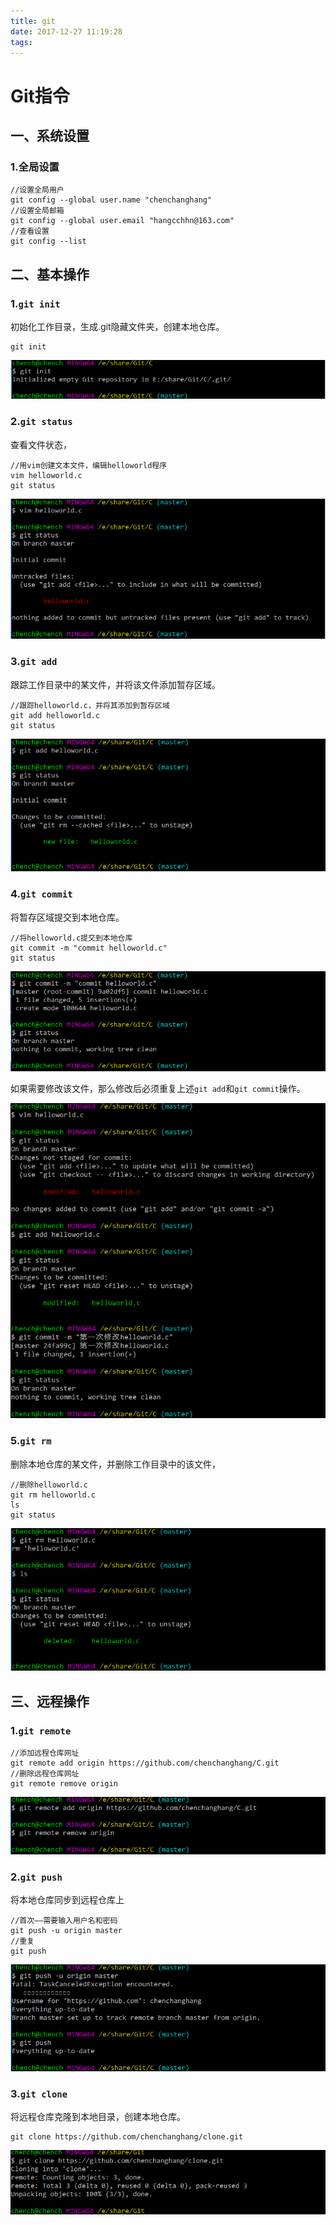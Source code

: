 ```yaml
---
title: git
date: 2017-12-27 11:19:28
tags:
---
```

# Git指令 #
## 一、系统设置 ##
### 1.全局设置 ###
    
    //设置全局用户
    git config --global user.name "chenchanghang"
    //设置全局邮箱
    git config --global user.email "hangcchhn@163.com"
    //查看设置
    git config --list

## 二、基本操作 ##
### 1.`git init` ###
初始化工作目录，生成.git隐藏文件夹，创建本地仓库。

    git init

![](git_init.png)

### 2.`git status` ###
查看文件状态，

    //用vim创建文本文件，编辑helloworld程序
    vim helloworld.c
    git status

![](git_status.png)
### 3.`git add` ###
跟踪工作目录中的某文件，并将该文件添加暂存区域。
    
    //跟踪helloworld.c，并将其添加到暂存区域
    git add helloworld.c
    git status

![](git_add.png)

### 4.`git commit` ###
将暂存区域提交到本地仓库。

    //将helloworld.c提交到本地仓库
    git commit -m "commit helloworld.c"
    git status

![](git_commit.png)

如果需要修改该文件，那么修改后必须重复上述`git add`和`git commit`操作。

![](git_add_commit.png)

### 5.`git rm` ###
删除本地仓库的某文件，并删除工作目录中的该文件，

    //删除helloworld.c
    git rm helloworld.c
    ls
    git status

![](git_rm.png)

## 三、远程操作 ##

### 1.`git remote` ###

    //添加远程仓库网址
    git remote add origin https://github.com/chenchanghang/C.git
    //删除远程仓库网址
    git remote remove origin

![](git_remote.png)
### 2.`git push` ###
将本地仓库同步到远程仓库上

    //首次——需要输入用户名和密码
    git push -u origin master
    //重复
    git push

![](git_push.png)

### 3.`git clone` ###
将远程仓库克隆到本地目录，创建本地仓库。

    git clone https://github.com/chenchanghang/clone.git

![](git_clone.png)